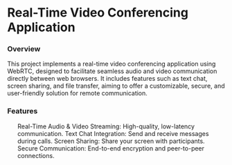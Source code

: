 <h1>Real-Time Video Conferencing Application</h1>
<h3>Overview</h3>
This project implements a real-time video conferencing application using WebRTC, designed to facilitate seamless audio and video communication directly between web browsers. It includes features such as text chat, screen sharing, and file transfer, aiming to offer a customizable, secure, and user-friendly solution for remote communication.

<h3>Features</h3>
<ol>
Real-Time Audio & Video Streaming: High-quality, low-latency communication.
Text Chat Integration: Send and receive messages during calls.
Screen Sharing: Share your screen with participants.
Secure Communication: End-to-end encryption and peer-to-peer connections.
</ol>
